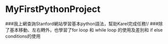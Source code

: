# MyFirstPythonProject
###我上網查詢Stanford網站學習基本python語法，幫助Karel完成任務!/
###除了基本移動、左右轉外，也學習了for loop 和 while loop 的使用及差別和 if else conditions的使用






